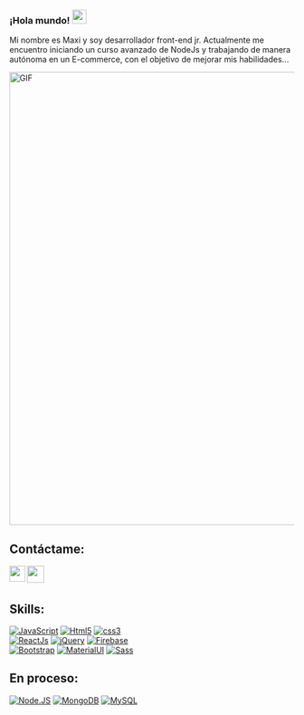 ### ¡Hola mundo! <img src="https://media.giphy.com/media/hvRJCLFzcasrR4ia7z/giphy.gif" width="25px">

Mi nombre es Maxi y soy desarrollador front-end jr. Actualmente me encuentro iniciando un curso avanzado de NodeJs y trabajando de manera autónoma en un E-commerce, con el objetivo de mejorar mis habilidades...

<img align="center" alt="GIF" src="https://experienciajoven.com/wp-content/uploads/2021/03/que-hace-un-programador-web.gif" width="800" />

## Contáctame:
<a href="https://www.instagram.com/maxiferrioli/?hl=es-la"><img align="left" alt="" width="28px" src="https://raw.githubusercontent.com/hussainweb/hussainweb/main/icons/instagram.png"/> </a>
<a href="https://www.linkedin.com/in/maximiliano-adri%C3%A1n-ferrioli/
"><img align="left" alt="" width="30px" src="https://raw.githubusercontent.com/peterthehan/peterthehan/master/assets/linkedin.svg" /></a>

<br></br>

## Skills:
[![JavaScript](https://img.shields.io/badge/JavaScript-45B3FF?style=for-the-badge&logo=javascript&logoColor=white&labelColor=101010)](#)
[![Html5](https://img.shields.io/badge/HTML5-45B3FF?style=for-the-badge&logo=html5&logoColor=white&labelColor=101010)](#)
[![css3](https://img.shields.io/badge/CSS3-45B3FF?style=for-the-badge&logo=css3&logoColor=white&labelColor=101010)](#)
</br>
[![ReactJs](https://img.shields.io/badge/React.Js-FFFFFF?style=for-the-badge&logo=react&logoColor=white&labelColor=101010)](#)
[![jQuery](https://img.shields.io/badge/jQuery-FFFFFF?style=for-the-badge&logo=jquery&logoColor=white&labelColor=101010)](#)
[![Firebase](https://img.shields.io/badge/Firebase-FFFFFF?style=for-the-badge&logo=firebase&logoColor=white&labelColor=101010)]()
</br>
[![Bootstrap](https://img.shields.io/badge/Bootstrap-45B3FF?style=for-the-badge&logo=bootstrap&logoColor=white&labelColor=101010)](#)
[![MaterialUI](https://img.shields.io/badge/Material.UI-45B3FF?style=for-the-badge&logo=materialui&logoColor=white&labelColor=101010)](#)
[![Sass](https://img.shields.io/badge/Sass-45B3FF?style=for-the-badge&logo=sass&logoColor=white&labelColor=101010)](#)

## En proceso:
[![Node.JS](https://img.shields.io/badge/Node.JS-0346EC?style=for-the-badge&logo=node.js&logoColor=white&labelColor=101010)]()
[![MongoDB](https://img.shields.io/badge/MongoDB-FFE315?style=for-the-badge&logo=mongodb&logoColor=white&labelColor=101010)]()
[![MySQL](https://img.shields.io/badge/MySQL-0346EC?style=for-the-badge&logo=mysql&logoColor=white&labelColor=101010)]()
</br>
